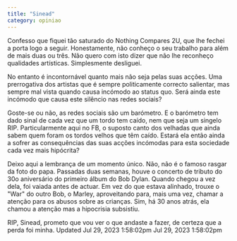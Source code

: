 ```yaml
---
title: "Sinead"
category: opiniao
---
```


Confesso que fiquei tão saturado do Nothing Compares 2U, que lhe fechei a porta logo a seguir. Honestamente, não conheço o seu trabalho para além de mais duas ou três. Não quero com isto dizer que não lhe reconheço qualidades artísticas. Simplesmente desliguei.

No entanto é incontornável quanto mais não seja pelas suas acções. Uma prerrogativa dos artistas que é sempre politicamente correcto salientar, mas sempre mal vista quando causa incómodo ao status quo.
Será ainda este incómodo que causa este silêncio nas redes sociais?

Goste-se ou não, as redes sociais são um barómetro. E o barómetro tem dado sinal de cada vez que um tordo tem caído, nem que seja um singelo RIP. Particularmente aqui no FB, o suposto canto dos velhadas que ainda sabem quem foram os tordos velhos que têm caído.
Estará ela então ainda a sofrer as consequências das suas acções incómodas para esta sociedade cada vez mais hipócrita?

Deixo aqui a lembrança de um momento único. Não, não é o famoso rasgar da foto do papa.
Passadas duas semanas, houve o concerto de tributo do 30o aniversário do primeiro álbum do Bob Dylan. Quando chegou a vez dela, foi vaiada antes de actuar. Em vez do que estava alinhado, trouxe o "War" do outro Bob, o Marley, aproveitando para, mais uma vez, chamar a atenção para os abusos sobre as crianças.
Sim, há 30 anos atrás, ela chamou a atenção mas a hipocrisia subsistiu.

RIP, Sinead, prometo que vou ver o que andaste a fazer, de certeza que a perda foi minha.
Updated Jul 29, 2023 1:58:02pm
Jul 29, 2023 1:58:02pm

